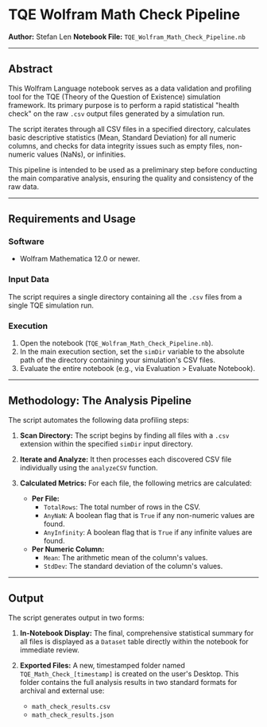 # TQE Wolfram Math Check Pipeline

**Author:** Stefan Len
**Notebook File:** `TQE_Wolfram_Math_Check_Pipeline.nb`

---
## Abstract

This Wolfram Language notebook serves as a data validation and profiling tool for the TQE (Theory of the Question of Existence) simulation framework. Its primary purpose is to perform a rapid statistical "health check" on the raw `.csv` output files generated by a simulation run.

The script iterates through all CSV files in a specified directory, calculates basic descriptive statistics (Mean, Standard Deviation) for all numeric columns, and checks for data integrity issues such as empty files, non-numeric values (NaNs), or infinities.

This pipeline is intended to be used as a preliminary step before conducting the main comparative analysis, ensuring the quality and consistency of the raw data.

---
## Requirements and Usage

### Software
- Wolfram Mathematica 12.0 or newer.

### Input Data
The script requires a single directory containing all the `.csv` files from a single TQE simulation run.

### Execution
1.  Open the notebook (`TQE_Wolfram_Math_Check_Pipeline.nb`).
2.  In the main execution section, set the `simDir` variable to the absolute path of the directory containing your simulation's CSV files.
3.  Evaluate the entire notebook (e.g., via Evaluation > Evaluate Notebook).

---
## Methodology: The Analysis Pipeline

The script automates the following data profiling steps:

1.  **Scan Directory:** The script begins by finding all files with a `.csv` extension within the specified `simDir` input directory.

2.  **Iterate and Analyze:** It then processes each discovered CSV file individually using the `analyzeCSV` function.

3.  **Calculated Metrics:** For each file, the following metrics are calculated:
    * **Per File:**
        * `TotalRows`: The total number of rows in the CSV.
        * `AnyNaN`: A boolean flag that is `True` if any non-numeric values are found.
        * `AnyInfinity`: A boolean flag that is `True` if any infinite values are found.
    * **Per Numeric Column:**
        * `Mean`: The arithmetic mean of the column's values.
        * `StdDev`: The standard deviation of the column's values.

---
## Output

The script generates output in two forms:

1.  **In-Notebook Display:** The final, comprehensive statistical summary for all files is displayed as a `Dataset` table directly within the notebook for immediate review.

2.  **Exported Files:** A new, timestamped folder named `TQE_Math_Check_[timestamp]` is created on the user's Desktop. This folder contains the full analysis results in two standard formats for archival and external use:
    * `math_check_results.csv`
    * `math_check_results.json`
